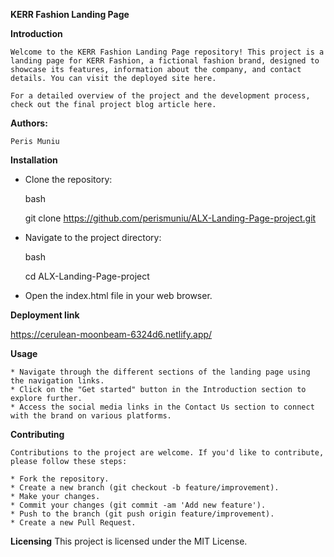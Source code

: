 **KERR Fashion Landing Page**

**Introduction**

    Welcome to the KERR Fashion Landing Page repository! This project is a landing page for KERR Fashion, a fictional fashion brand, designed to showcase its features, information about the company, and contact details. You can visit the deployed site here.

    For a detailed overview of the project and the development process, check out the final project blog article here.

**Authors:**

    Peris Muniu

**Installation**

* Clone the repository:

    bash

    git clone https://github.com/perismuniu/ALX-Landing-Page-project.git

* Navigate to the project directory:

    bash

    cd ALX-Landing-Page-project

* Open the index.html file in your web browser.

**Deployment link**

https://cerulean-moonbeam-6324d6.netlify.app/

**Usage**

    * Navigate through the different sections of the landing page using the navigation links.
    * Click on the "Get started" button in the Introduction section to explore further.
    * Access the social media links in the Contact Us section to connect with the brand on various platforms.


**Contributing**

    Contributions to the project are welcome. If you'd like to contribute, please follow these steps:

    * Fork the repository.
    * Create a new branch (git checkout -b feature/improvement).
    * Make your changes.
    * Commit your changes (git commit -am 'Add new feature').
    * Push to the branch (git push origin feature/improvement).
    * Create a new Pull Request.

**Licensing**
    This project is licensed under the MIT License.
